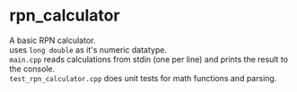 # rpn_calculator

A basic RPN calculator.   
uses ```long double``` as it's numeric datatype.   
```main.cpp``` reads calculations from stdin (one per line) and prints the result to the console.   
```test_rpn_calculator.cpp``` does unit tests for math functions and parsing.  
